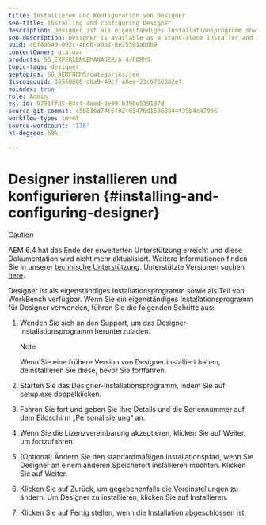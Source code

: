 ```yaml
---
title: Installieren und Konfiguration von Designer
seo-title: Installing and configuring Designer
description: Designer ist als eigenständiges Installationsprogramm sowie als Teil von WorkBench verfügbar. Erfahren Sie, wie Sie Designer als eigenständige Anwendung installieren.
seo-description: Designer is available as a stand-alone installer and is also bundled with Workbench. Learn how to install stand-alone Designer.
uuid: 46f4a640-092c-46db-a0b2-8e25501a00b9
contentOwner: gtalwar
products: SG_EXPERIENCEMANAGER/6.4/FORMS
topic-tags: designer
geptopics: SG_AEMFORMS/categories/jee
discoiquuid: 36560809-dba9-49cf-a8ee-23c6766382ef
noindex: true
role: Admin
exl-id: 9791ffd5-04c4-4eed-8e99-b390e539197d
source-git-commit: c5b816d74c6f02f85476d16868844f39b4c47996
workflow-type: tm+mt
source-wordcount: '178'
ht-degree: 69%

---
```


# Designer installieren und konfigurieren {#installing-and-configuring-designer}

>[!CAUTION]
>
>AEM 6.4 hat das Ende der erweiterten Unterstützung erreicht und diese Dokumentation wird nicht mehr aktualisiert. Weitere Informationen finden Sie in unserer [technische Unterstützung](https://helpx.adobe.com/de/support/programs/eol-matrix.html). Unterstützte Versionen suchen [here](https://experienceleague.adobe.com/docs/?lang=de).

Designer ist als eigenständiges Installationsprogramm sowie als Teil von WorkBench verfügbar. Wenn Sie ein eigenständiges Installationsprogramm für Designer verwenden, führen Sie die folgenden Schritte aus:

1. Wenden Sie sich an den Support, um das Designer-Installationsprogramm herunterzuladen.

   >[!NOTE]
   >
   >Wenn Sie eine frühere Version von Designer installiert haben, deinstallieren Sie diese, bevor Sie fortfahren.

1. Starten Sie das Designer-Installationsprogramm, indem Sie auf setup.exe doppelklicken.
1. Fahren Sie fort und geben Sie Ihre Details und die Seriennummer auf dem Bildschirm „Personalisierung“ an.
1. Wenn Sie die Lizenzvereinbarung akzeptieren, klicken Sie auf Weiter, um fortzufahren.
1. (Optional) Ändern Sie den standardmäßigen Installationspfad, wenn Sie Designer an einem anderen Speicherort installieren möchten. Klicken Sie auf Weiter.
1. Klicken Sie auf Zurück, um gegebenenfalls die Voreinstellungen zu ändern. Um Designer zu installieren, klicken Sie auf Installieren.
1. Klicken Sie auf Fertig stellen, wenn die Installation abgeschlossen ist.
